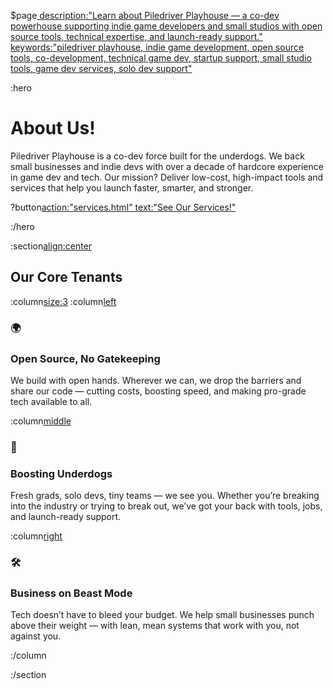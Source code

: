 $page[ description:"Learn about Piledriver Playhouse — a co-dev powerhouse supporting indie game developers and small studios with open source tools, technical expertise, and launch-ready support." keywords:"piledriver playhouse, indie game development, open source tools, co-development, technical game dev, startup support, small studio tools, game dev services, solo dev support"]()

:hero[](#about-hero)

# About Us!

Piledriver Playhouse is a co-dev force built for the underdogs. We back small businesses and indie devs with over a decade of hardcore experience in game dev and tech. Our mission? Deliver low-cost, high-impact tools and services that help you launch faster, smarter, and stronger.

?button[action:"services.html" text:"See Our Services!"](#services-btn)

:/hero

:section[align:center](#about-us)

## Our Core Tenants

:column[size:3](#about-us-columns)
:column[left]()

### 🌍 
### Open Source, No Gatekeeping

We build with open hands. Wherever we can, we drop the barriers and share our code — cutting costs, boosting speed, and making pro-grade tech available to all.

:column[middle]()

### 🚀 
### Boosting Underdogs

Fresh grads, solo devs, tiny teams — we see you. Whether you’re breaking into the industry or trying to break out, we’ve got your back with tools, jobs, and launch-ready support.

:column[right]()

### 🛠️ 
### Business on Beast Mode

Tech doesn’t have to bleed your budget. We help small businesses punch above their weight — with lean, mean systems that work with you, not against you.

:/column

:/section
